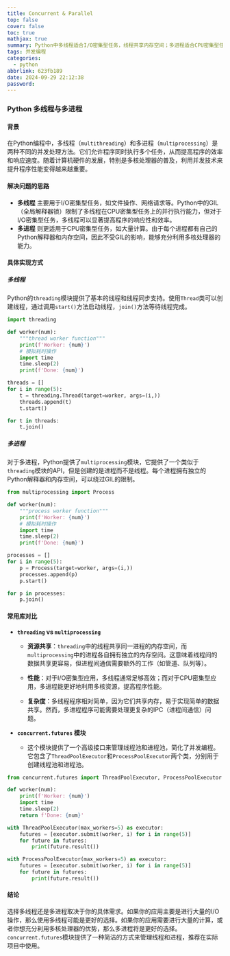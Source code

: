 ```yaml
---
title: Concurrent & Parallel
top: false
cover: false
toc: true
mathjax: true
summary: Python中多线程适合I/O密集型任务，线程共享内存空间；多进程适合CPU密集型任务，进程拥有独立内存空间，不受GIL限制。
tags: 并发编程
categories:
  - python
abbrlink: 623fb189
date: 2024-09-29 22:12:38
password:
---
```


### Python 多线程与多进程

#### 背景

在Python编程中，多线程（`multithreading`）和多进程（`multiprocessing`）是两种不同的并发处理方法。它们允许程序同时执行多个任务，从而提高程序的效率和响应速度。随着计算机硬件的发展，特别是多核处理器的普及，利用并发技术来提升程序性能变得越来越重要。

#### 解决问题的思路

- **多线程** 主要用于I/O密集型任务，如文件操作、网络请求等。Python中的GIL（全局解释器锁）限制了多线程在CPU密集型任务上的并行执行能力，但对于I/O密集型任务，多线程可以显著提高程序的响应性和效率。
- **多进程** 则更适用于CPU密集型任务，如大量计算。由于每个进程都有自己的Python解释器和内存空间，因此不受GIL的影响，能够充分利用多核处理器的能力。

#### 具体实现方式

##### 多线程

Python的`threading`模块提供了基本的线程和线程同步支持。使用`Thread`类可以创建线程，通过调用`start()`方法启动线程，`join()`方法等待线程完成。

```python
import threading

def worker(num):
    """thread worker function"""
    print(f'Worker: {num}')
    # 模拟耗时操作
    import time
    time.sleep(2)
    print(f'Done: {num}')

threads = []
for i in range(5):
    t = threading.Thread(target=worker, args=(i,))
    threads.append(t)
    t.start()

for t in threads:
    t.join()
```

##### 多进程

对于多进程，Python提供了`multiprocessing`模块，它提供了一个类似于`threading`模块的API，但是创建的是进程而不是线程。每个进程拥有独立的Python解释器和内存空间，可以绕过GIL的限制。

```python
from multiprocessing import Process

def worker(num):
    """process worker function"""
    print(f'Worker: {num}')
    # 模拟耗时操作
    import time
    time.sleep(2)
    print(f'Done: {num}')

processes = []
for i in range(5):
    p = Process(target=worker, args=(i,))
    processes.append(p)
    p.start()

for p in processes:
    p.join()
```

#### 常用库对比

- **`threading` vs `multiprocessing`**

  - **资源共享**：`threading`中的线程共享同一进程的内存空间，而`multiprocessing`中的进程各自拥有独立的内存空间。这意味着线程间的数据共享更容易，但进程间通信需要额外的工作（如管道、队列等）。
  
  - **性能**：对于I/O密集型应用，多线程通常足够高效；而对于CPU密集型应用，多进程能更好地利用多核资源，提高程序性能。
  
  - **复杂度**：多线程程序相对简单，因为它们共享内存，易于实现简单的数据共享。然而，多进程程序可能需要处理更复杂的IPC（进程间通信）问题。

- **`concurrent.futures` 模块**

  - 这个模块提供了一个高级接口来管理线程池和进程池，简化了并发编程。它包含了`ThreadPoolExecutor`和`ProcessPoolExecutor`两个类，分别用于创建线程池和进程池。

```python
from concurrent.futures import ThreadPoolExecutor, ProcessPoolExecutor

def worker(num):
    print(f'Worker: {num}')
    import time
    time.sleep(2)
    return f'Done: {num}'

with ThreadPoolExecutor(max_workers=5) as executor:
    futures = [executor.submit(worker, i) for i in range(5)]
    for future in futures:
        print(future.result())

with ProcessPoolExecutor(max_workers=5) as executor:
    futures = [executor.submit(worker, i) for i in range(5)]
    for future in futures:
        print(future.result())
```

#### 结论

选择多线程还是多进程取决于你的具体需求。如果你的应用主要是进行大量的I/O操作，那么使用多线程可能是更好的选择。如果你的应用需要进行大量的计算，或者你想充分利用多核处理器的优势，那么多进程将是更好的选择。`concurrent.futures`模块提供了一种简洁的方式来管理线程和进程，推荐在实际项目中使用。
